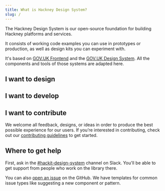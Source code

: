 ```yaml
---
title: What is Hackney Design System?
slug: /
---
```


The Hackney Design System is our open-source foundation for building Hackney platforms and services.

It consists of working code examples you can use in prototypes or production, as well as design kits you can experiment with.

It's based on [GOV.UK Frontend](https://frontend.design-system.service.gov.uk) and the [GOV.UK Design System](https://design-system.service.gov.uk). All the components and tools of those systems are adapted here.

## I want to design

## I want to develop

## I want to contribute

We welcome all feedback, designs, or ideas in order to produce the best possible experience for our users. If you’re interested in contributing, check out our [contributing guidelines](/contributing/introduction) to get started.

## Where to get help

First, ask in the [#hackit-design-system](https://hackit-lbh.slack.com/archives/CJ6AWTH0A) channel on Slack. You'll be able to get support from people who work on the library there.

You can also [open an issue](https://github.com/LBHackney-IT/LBH-frontend/issues) on the GitHub. We have templates for common issue types like suggesting a new component or pattern.

